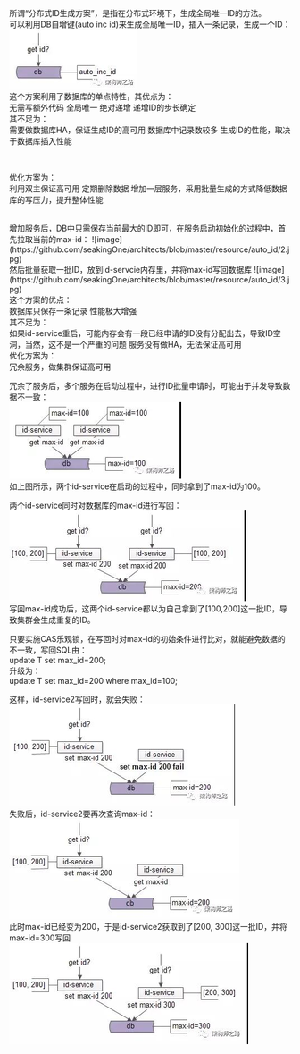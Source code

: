 所谓“分布式ID生成方案”，是指在分布式环境下，生成全局唯一ID的方法。
<br/>
可以利用DB自增键(auto inc id)来生成全局唯一ID，插入一条记录，生成一个ID：<br/>
![image](https://github.com/seakingOne/architects/blob/master/resource/auto_id/1.jpg)
<br/>
这个方案利用了数据库的单点特性，其优点为：<br/>
	无需写额外代码
	全局唯一
	绝对递增
	递增ID的步长确定
<br/>
其不足为：<br/>
	需要做数据库HA，保证生成ID的高可用
	数据库中记录数较多
	生成ID的性能，取决于数据库插入性能

<br/>

优化方案为：<br/>
	利用双主保证高可用
	定期删除数据
	增加一层服务，采用批量生成的方式降低数据库的写压力，提升整体性能

<br/>
增加服务后，DB中只需保存当前最大的ID即可，在服务启动初始化的过程中，首先拉取当前的max-id：
![image](https://github.com/seakingOne/architects/blob/master/resource/auto_id/2.jpg)
<br/>
然后批量获取一批ID，放到id-servcie内存里，并将max-id写回数据库
![image](https://github.com/seakingOne/architects/blob/master/resource/auto_id/3.jpg)
<br/>
这个方案的优点：<br/>
数据库只保存一条记录
性能极大增强
<br/>
其不足为：<br/>
如果id-service重启，可能内存会有一段已经申请的ID没有分配出去，导致ID空洞，当然，这不是一个严重的问题
服务没有做HA，无法保证高可用
<br/>
优化方案为：<br/>
冗余服务，做集群保证高可用
<br/>

冗余了服务后，多个服务在启动过程中，进行ID批量申请时，可能由于并发导致数据不一致：<br/>
![image](https://github.com/seakingOne/architects/blob/master/resource/auto_id/4.jpg)
<br/>
如上图所示，两个id-service在启动的过程中，同时拿到了max-id为100。<br/>

两个id-service同时对数据库的max-id进行写回：<br/>
![image](https://github.com/seakingOne/architects/blob/master/resource/auto_id/5.jpg)<br/>
写回max-id成功后，这两个id-service都以为自己拿到了[100,200]这一批ID，导致集群会生成重复的ID。<br/>

只要实施CAS乐观锁，在写回时对max-id的初始条件进行比对，就能避免数据的不一致，写回SQL由：<br/>
update T set max_id=200;<br/>
升级为：<br/>
update T set max_id=200 where max_id=100;<br/>

这样，id-service2写回时，就会失败：<br/>
![image](https://github.com/seakingOne/architects/blob/master/resource/auto_id/6.jpg)<br/>
失败后，id-service2要再次查询max-id：<br/>
![image](https://github.com/seakingOne/architects/blob/master/resource/auto_id/7.jpg)<br/>
此时max-id已经变为200，于是id-service2获取到了[200, 300]这一批ID，并将max-id=300写回<br/>
![image](https://github.com/seakingOne/architects/blob/master/resource/auto_id/8.jpg)<br/>


